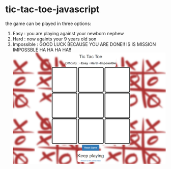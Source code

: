 # tic-tac-toe-javascript

the game can be played in three options:
1. Easy       : you are playing against your newborn nephew
2. Hard       : now againts your 9 years old son
3. Impossible : GOOD LUCK BECAUSE YOU ARE DONE!! IS IS MISSION IMPOSSBLE HA HA HA HA!!
![alt text](https://github.com/ronmelcuba10/tic-tac-toe-javascript/blob/master/background/TicTacToeCapture.PNG?raw=true)

